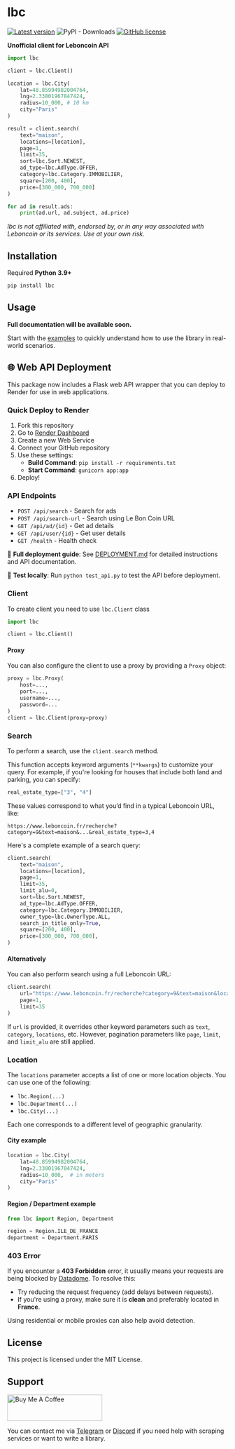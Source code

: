 # lbc
[![Latest version](https://img.shields.io/pypi/v/lbc?style=for-the-badge)](https://pypi.org/project/lbc)
![PyPI - Downloads](https://img.shields.io/pypi/dm/lbc?style=for-the-badge)
[![GitHub license](https://img.shields.io/github/license/etienne-hd/lbc?style=for-the-badge)](https://github.com/etienne-hd/lbc/blob/master/LICENSE)

**Unofficial client for Leboncoin API**

```python
import lbc

client = lbc.Client()

location = lbc.City( 
    lat=48.85994982004764,
    lng=2.33801967847424,
    radius=10_000, # 10 km
    city="Paris"
)

result = client.search(
    text="maison",
    locations=[location],
    page=1,
    limit=35,
    sort=lbc.Sort.NEWEST,
    ad_type=lbc.AdType.OFFER,
    category=lbc.Category.IMMOBILIER,
    square=[200, 400],
    price=[300_000, 700_000]
)

for ad in result.ads:
    print(ad.url, ad.subject, ad.price)
```
*lbc is not affiliated with, endorsed by, or in any way associated with Leboncoin or its services. Use at your own risk.*

## Installation
Required **Python 3.9+**
```bash
pip install lbc
```

## Usage
**Full documentation will be available soon.**

Start with the [examples](examples/) to quickly understand how to use the library in real-world scenarios.

## 🌐 Web API Deployment

This package now includes a Flask web API wrapper that you can deploy to Render for use in web applications.

### Quick Deploy to Render
1. Fork this repository
2. Go to [Render Dashboard](https://dashboard.render.com)
3. Create a new Web Service
4. Connect your GitHub repository
5. Use these settings:
   - **Build Command**: `pip install -r requirements.txt`
   - **Start Command**: `gunicorn app:app`
6. Deploy!

### API Endpoints
- `POST /api/search` - Search for ads
- `POST /api/search-url` - Search using Le Bon Coin URL
- `GET /api/ad/{id}` - Get ad details
- `GET /api/user/{id}` - Get user details
- `GET /health` - Health check

📖 **Full deployment guide**: See [DEPLOYMENT.md](DEPLOYMENT.md) for detailed instructions and API documentation.

🧪 **Test locally**: Run `python test_api.py` to test the API before deployment.

### Client
To create client you need to use `lbc.Client` class
```python
import lbc

client = lbc.Client()
```

#### Proxy
You can also configure the client to use a proxy by providing a `Proxy` object:
```python
proxy = lbc.Proxy(
    host=...,
    port=...,
    username=...,
    password=...
)
client = lbc.Client(proxy=proxy)
```


### Search

To perform a search, use the `client.search` method.

This function accepts keyword arguments (`**kwargs`) to customize your query.
For example, if you're looking for houses that include both land and parking, you can specify:

```python
real_estate_type=["3", "4"]
```

These values correspond to what you’d find in a typical Leboncoin URL, like:

```
https://www.leboncoin.fr/recherche?category=9&text=maison&...&real_estate_type=3,4
```

Here's a complete example of a search query:

```python
client.search(
    text="maison",
    locations=[location],
    page=1,
    limit=35,
    limit_alu=0,
    sort=lbc.Sort.NEWEST,
    ad_type=lbc.AdType.OFFER,
    category=lbc.Category.IMMOBILIER,
    owner_type=lbc.OwnerType.ALL,
    search_in_title_only=True,
    square=[200, 400],
    price=[300_000, 700_000],
)
```

#### Alternatively

You can also perform search using a full Leboncoin URL:

```python
client.search(
    url="https://www.leboncoin.fr/recherche?category=9&text=maison&locations=Paris__48.86023250788424_2.339006433295173_9256&square=100-200price=500000-1000000&rooms=1-6&bedrooms=3-6&outside_access=garden,terrace&orientation=south_west&owner_type=private",
    page=1,
    limit=35
)
```

If `url` is provided, it overrides other keyword parameters such as `text`, `category`, `locations`, etc. However, pagination parameters like `page`, `limit`, and `limit_alu` are still applied.

### Location

The `locations` parameter accepts a list of one or more location objects. You can use one of the following:

* `lbc.Region(...)`
* `lbc.Department(...)`
* `lbc.City(...)`

Each one corresponds to a different level of geographic granularity.

#### City example

```python
location = lbc.City(
    lat=48.85994982004764,
    lng=2.33801967847424,
    radius=10_000,  # in meters
    city="Paris"
)
```

#### Region / Department example

```python
from lbc import Region, Department

region = Region.ILE_DE_FRANCE
department = Department.PARIS
```

### 403 Error

If you encounter a **403 Forbidden** error, it usually means your requests are being blocked by [Datadome](https://datadome.co).
To resolve this:

* Try reducing the request frequency (add delays between requests).
* If you're using a proxy, make sure it is **clean** and preferably located in **France**.

Using residential or mobile proxies can also help avoid detection.

## License

This project is licensed under the MIT License.

## Support

<a href="https://www.buymeacoffee.com/etienneh" target="_blank"><img src="https://cdn.buymeacoffee.com/buttons/v2/default-yellow.png" alt="Buy Me A Coffee" style="height: 60px !important;width: 217px !important;" ></a>

You can contact me via [Telegram](https://t.me/etienne_hd) or [Discord](https://discord.com/users/1153975318990827552) if you need help with scraping services or want to write a library.